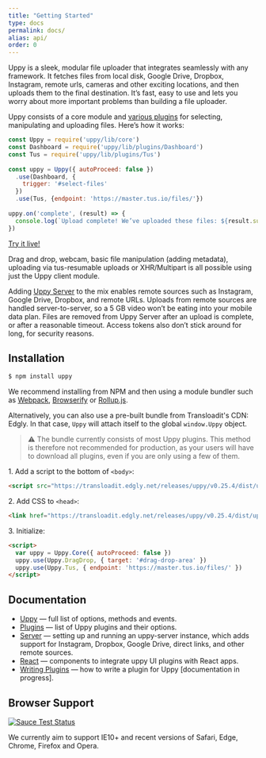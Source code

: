 ```yaml
---
title: "Getting Started"
type: docs
permalink: docs/
alias: api/
order: 0
---
```


Uppy is a sleek, modular file uploader that integrates seamlessly with any framework. It fetches files from local disk, Google Drive, Dropbox, Instagram, remote urls, cameras and other exciting locations, and then uploads them to the final destination. It’s fast, easy to use and lets you worry about more important problems than building a file uploader.

Uppy consists of a core module and [various plugins](/docs/plugins/) for selecting, manipulating and uploading files. Here’s how it works:

```js
const Uppy = require('uppy/lib/core')
const Dashboard = require('uppy/lib/plugins/Dashboard')
const Tus = require('uppy/lib/plugins/Tus')
 
const uppy = Uppy({ autoProceed: false })
  .use(Dashboard, {
    trigger: '#select-files'
  })
  .use(Tus, {endpoint: 'https://master.tus.io/files/'})
 
uppy.on('complete', (result) => {
  console.log(`Upload complete! We’ve uploaded these files: ${result.successful}`)
})
```

[Try it live!](/examples/dashboard/)

Drag and drop, webcam, basic file manipulation (adding metadata), uploading via tus-resumable uploads or XHR/Multipart is all possible using just the Uppy client module.

Adding [Uppy Server](/docs/server/) to the mix enables remote sources such as Instagram, Google Drive, Dropbox, and remote URLs. Uploads from remote sources are handled server-to-server, so a 5 GB video won’t be eating into your mobile data plan. Files are removed from Uppy Server after an upload is complete, or after a reasonable timeout. Access tokens also don’t stick around for long, for security reasons.

## Installation

``` bash
$ npm install uppy
```

We recommend installing from NPM and then using a module bundler such as [Webpack](http://webpack.github.io/), [Browserify](http://browserify.org/) or [Rollup.js](http://rollupjs.org/).

Alternatively, you can also use a pre-built bundle from Transloadit's CDN: Edgly. In that case, `Uppy` will attach itself to the global `window.Uppy` object.

> ⚠️ The bundle currently consists of most Uppy plugins. This method is therefore not recommended for production, as your users will have to download all plugins, even if you are only using a few of them.

1\. Add a script to the bottom of `<body>`:

``` html
<script src="https://transloadit.edgly.net/releases/uppy/v0.25.4/dist/uppy.min.js"></script>
```

2\. Add CSS to `<head>`:
``` html
<link href="https://transloadit.edgly.net/releases/uppy/v0.25.4/dist/uppy.min.css" rel="stylesheet">
```

3\. Initialize:

``` html
<script>
  var uppy = Uppy.Core({ autoProceed: false })
  uppy.use(Uppy.DragDrop, { target: '#drag-drop-area' })
  uppy.use(Uppy.Tus, { endpoint: 'https://master.tus.io/files/' })
</script>
```

## Documentation

- [Uppy](/docs/uppy/) — full list of options, methods and events.
- [Plugins](/docs/plugins/) — list of Uppy plugins and their options.
- [Server](/docs/server/) — setting up and running an uppy-server instance, which adds support for Instagram, Dropbox, Google Drive, direct links, and other remote sources.
- [React](/docs/react/) — components to integrate uppy UI plugins with React apps.
- [Writing Plugins](/docs/writing-plugins) — how to write a plugin for Uppy [documentation in progress].

## Browser Support

<a href="https://saucelabs.com/u/transloadit-uppy">
  <img src="https://saucelabs.com/browser-matrix/transloadit-uppy.svg" alt="Sauce Test Status"/>
</a>

We currently aim to support IE10+ and recent versions of Safari, Edge, Chrome, Firefox and Opera.
